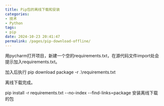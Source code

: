 ```yaml
---
title: Pip包的离线下载和安装
categories:
- 技术
- Python
tags:
- pip
date: 2024-10-23 20:41:47
permalink: /pages/pip-download-offline/
---
```


用pycharm打开项目，新建一个空的requirements.txt，在源代码文件import处会提示加入requirements.txt。

加入后执行 pip download package -r .\requirements.txt

离线下载完成。

pip install -r requirements.txt --no-index --find-links=package 安装离线下载的包

